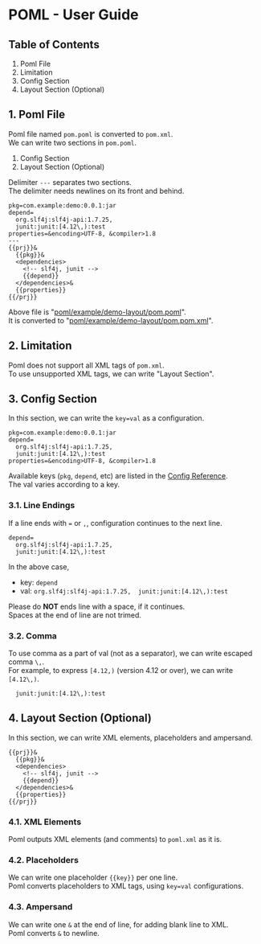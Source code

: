 # POML - User Guide
## Table of Contents
1. Poml File
2. Limitation
3. Config Section
4. Layout Section (Optional)


## 1. Poml File
Poml file named `pom.poml` is converted to `pom.xml`.  
We can write two sections in `pom.poml`.

1. Config Section
2. Layout Section (Optional)

Delimiter `---` separates two sections.  
The delimiter needs newlines on its front and behind.

```
pkg=com.example:demo:0.0.1:jar
depend=
  org.slf4j:slf4j-api:1.7.25,
  junit:junit:[4.12\,):test
properties=&encoding>UTF-8, &compiler>1.8
---
{{prj}}&
  {{pkg}}&
  <dependencies>
    <!-- slf4j, junit -->
    {{depend}}
  </dependencies>&
  {{properties}}
{{/prj}}
```

Above file is "[poml/example/demo-layout/pom.poml](../example/demo-layout/pom.poml)".  
It is converted to "[poml/example/demo-layout/pom.pom.xml](../example/demo-layout/pom.xml)".


## 2. Limitation
Poml does not support all XML tags of `pom.xml`.  
To use unsupported XML tags, we can write "Layout Section".


## 3. Config Section
In this section, we can write the `key=val` as a configuration.

```
pkg=com.example:demo:0.0.1:jar
depend=
  org.slf4j:slf4j-api:1.7.25,
  junit:junit:[4.12\,):test
properties=&encoding>UTF-8, &compiler>1.8
```

Available keys (`pkg`, `depend`, etc) are listed in the [Config Reference](../doc/reference.md).  
The val varies according to a key.


### 3.1. Line Endings
If a line ends with `=` or `,`, configuration continues to the next line.  

```
depend=
  org.slf4j:slf4j-api:1.7.25,
  junit:junit:[4.12\,):test
```

In the above case,

- key: `depend`
- val: `org.slf4j:slf4j-api:1.7.25,  junit:junit:[4.12\,):test`

Please do **NOT** ends line with a space,  if it continues.  
Spaces at the end of line are not trimed.


### 3.2. Comma
To use comma as a part of val (not as a separator), we can write escaped comma `\,`.  
For example, to express `[4.12,)` (version 4.12 or over), we can write `[4.12\,)`.

```
  junit:junit:[4.12\,):test
```


## 4. Layout Section (Optional)
In this section, we can write XML elements, placeholders and ampersand.

```
{{prj}}&
  {{pkg}}&
  <dependencies>
    <!-- slf4j, junit -->
    {{depend}}
  </dependencies>&
  {{properties}}
{{/prj}}
```

### 4.1. XML Elements
Poml outputs XML elements (and comments) to `poml.xml` as it is.

### 4.2. Placeholders
We can write one placeholder `{{key}}` per one line.  
Poml converts placeholders to XML tags, using `key=val` configurations.

### 4.3. Ampersand
We can write one `&` at the end of line, for adding blank line to XML.  
Poml converts `&` to newline. 
